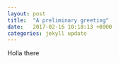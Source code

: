 ```yaml
---
layout: post
title:  "A preliminary greeting"
date:   2017-02-16 10:18:13 +0000
categories: jekyll update
---
```

Holla there
